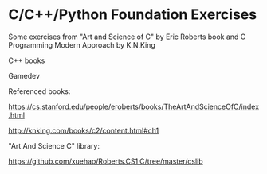 # C/C++/Python Foundation Exercises


Some exercises from "Art and Science of C" by Eric Roberts book
and C Programming Modern Approach by K.N.King

C++ books

Gamedev

Referenced books: 

https://cs.stanford.edu/people/eroberts/books/TheArtAndScienceOfC/index.html

http://knking.com/books/c2/content.html#ch1

"Art And Science C" library:

https://github.com/xuehao/Roberts.CS1.C/tree/master/cslib
